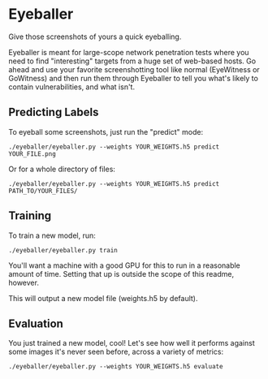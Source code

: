 # Eyeballer
Give those screenshots of yours a quick eyeballing.

Eyeballer is meant for large-scope network penetration tests where you need to find "interesting" targets from a huge set of web-based hosts. Go ahead and use your favorite screenshotting tool like normal (EyeWitness or GoWitness) and then run them through Eyeballer to tell you what's likely to contain vulnerabilities, and what isn't.

## Predicting Labels
To eyeball some screenshots, just run the "predict" mode:

```
./eyeballer/eyeballer.py --weights YOUR_WEIGHTS.h5 predict YOUR_FILE.png
```

Or for a whole directory of files:

```
./eyeballer/eyeballer.py --weights YOUR_WEIGHTS.h5 predict PATH_TO/YOUR_FILES/
```

## Training
To train a new model, run:
```
./eyeballer/eyeballer.py train
```

You'll want a machine with a good GPU for this to run in a reasonable amount of time. Setting that up is outside the scope of this readme, however.

This will output a new model file (weights.h5 by default).

## Evaluation

You just trained a new model, cool! Let's see how well it performs against some images it's never seen before, across a variety of metrics:

```
./eyeballer/eyeballer.py --weights YOUR_WEIGHTS.h5 evaluate
```
